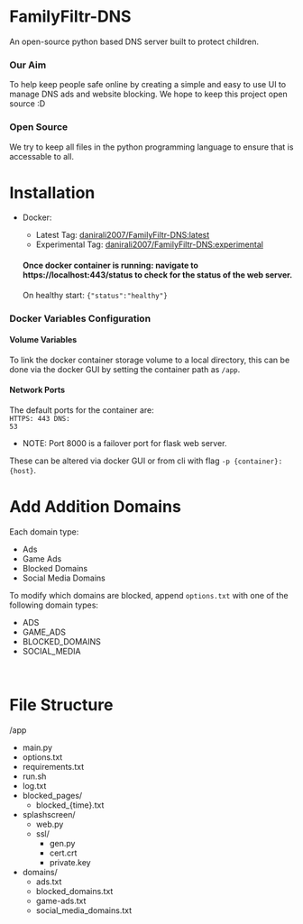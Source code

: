 # FamilyFiltr-DNS
An open-source python based DNS server built to protect children.
<br>
### Our Aim
To help keep people safe online by creating a simple and easy to use UI to manage DNS ads and website blocking. We hope to keep this project open source :D
<br>
### Open Source
We try to keep all files in the python programming language to ensure that is accessable to all.

# Installation
- Docker:
  - Latest Tag: [danirali2007/FamilyFiltr-DNS:latest](https://hub.docker.com/r/danirali2007/familyfiltr-dns)
  - Experimental Tag: [danirali2007/FamilyFiltr-DNS:experimental](https://hub.docker.com/layers/danirali2007/familyfiltr-dns/experimental/images/sha256-701fad0d88e8e225fee1993cc005ce8b2b31d2714ae2e7ce1b427304d4399dc0)

  #### Once docker container is running: navigate to https://localhost:443/status to check for the status of the web server.

  On healthy start: <code>{"status":"healthy"}</code>

### Docker Variables Configuration
#### Volume Variables
To link the docker container storage volume to a local directory, this can be done via the docker GUI by setting the container path as `/app`.
#### Network Ports
The default ports for the container are:
<br>
<code>HTTPS: 443
DNS: 53
</code>

* NOTE: Port 8000 is a failover port for flask web server.

These can be altered via docker GUI or from cli with flag `-p {container}:{host}`.

# Add Addition Domains
Each domain type:

* Ads
* Game Ads
* Blocked Domains
* Social Media Domains

To modify which domains are blocked, append `options.txt` with one of the following domain types:

* ADS
* GAME_ADS
* BLOCKED_DOMAINS
* SOCIAL_MEDIA

<br>

# File Structure

/app
  * main.py
  * options.txt
  * requirements.txt
  * run.sh
  * log.txt
  * blocked_pages/
    * blocked_{time}.txt
  * splashscreen/
    * web.py
    * ssl/
      * gen.py
      * cert.crt
      * private.key
  * domains/
    * ads.txt
    * blocked_domains.txt
    * game-ads.txt
    * social_media_domains.txt

